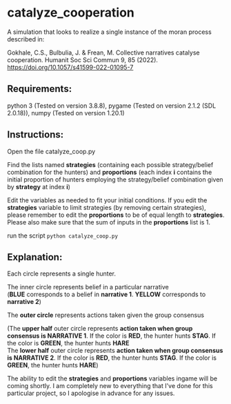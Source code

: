 # catalyze_cooperation
 A simulation that looks to realize a single instance of the moran process described in:
 
 Gokhale, C.S., Bulbulia, J. & Frean, M. Collective narratives catalyse cooperation. Humanit Soc Sci Commun 9, 85 (2022). https://doi.org/10.1057/s41599-022-01095-7
 
 
## Requirements:
python 3 (Tested on version 3.8.8), pygame (Tested on version 2.1.2 (SDL 2.0.18)), numpy (Tested on version 1.20.1)
 
## Instructions:

 Open the file catalyze_coop.py
 
 Find the lists named **strategies** (containing each possible strategy/belief combination for the hunters) and **proportions** (each index **i** contains the initial proportion of hunters employing the strategy/belief combination given by **strategy** at index **i**)
 
 Edit the variables as needed to fit your initial conditions. If you edit the **strategies** variable to limit strategies (by removing certain strategies), please remember to edit the **proportions** to be of equal length to **strategies**. Please also make sure that the sum of inputs in the **proportions** list is 1.
 
 run the script
 ```python catalyze_coop.py```

## Explanation:

 Each circle represents a single hunter.  

 The inner circle represents belief in a particular narrative  
 (**BLUE** corresponds to a belief in **narrative 1**. **YELLOW** corresponds to **narrative 2**)

 The **outer circle** represents actions taken given the group consensus
 
 (The **upper half** outer circle represents **action taken when group consensus is NARRATIVE 1**. If the color is **RED**, the hunter hunts **STAG**. If the color is **GREEN**, the hunter hunts **HARE**  
 The **lower half** outer circle represents **action taken when group consensus is NARRATIVE 2**. If the color is **RED**, the hunter hunts **STAG**. If the color is **GREEN**, the hunter hunts **HARE**)


 The ability to edit the **strategies** and **proportions** variables ingame will be coming shortly. I am completely new to everything that I've done for this particular project, so I apologise in advance for any issues.
